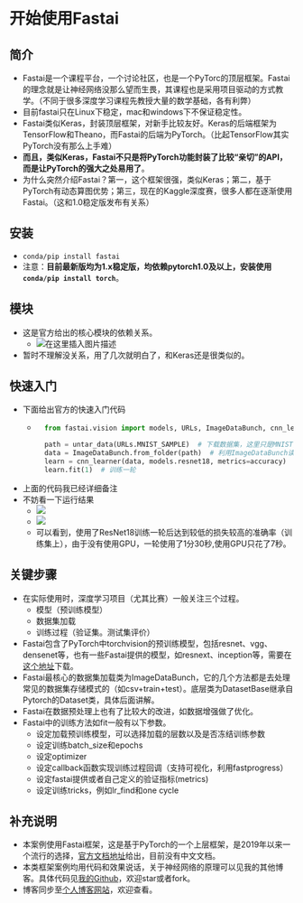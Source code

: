 # 开始使用Fastai
## 简介
- Fastai是一个课程平台，一个讨论社区，也是一个PyTorc的顶层框架。Fastai的理念就是让神经网络没那么望而生畏，其课程也是采用项目驱动的方式教学。（不同于很多深度学习课程先教授大量的数学基础，各有利弊）
- 目前fastai只在Linux下稳定，mac和windows下不保证稳定性。
- Fastai类似Keras，封装顶层框架，对新手比较友好。Keras的后端框架为TensorFlow和Theano，而Fastai的后端为PyTorch。（比起TensorFlow其实PyTorch没有那么上手难）
- **而且，类似Keras，Fastai不只是将PyTorch功能封装了比较“亲切”的API，而是让PyTorch的强大之处易用了**。
- 为什么突然介绍Fastai？第一，这个框架很强，类似Keras；第二，基于PyTorch有动态算图优势；第三，现在的Kaggle深度赛，很多人都在逐渐使用Fastai。（这和1.0稳定版发布有关系）
## 安装
- `conda/pip install fastai`
- 注意：**目前最新版均为1.x稳定版，均依赖pytorch1.0及以上，安装使用`conda/pip install torch`**。
## 模块
- 这是官方给出的核心模块的依赖关系。
	- ![在这里插入图片描述](https://img-blog.csdnimg.cn/20190504221358945.png)
- 暂时不理解没关系，用了几次就明白了，和Keras还是很类似的。
## 快速入门
- 下面给出官方的快速入门代码
	- ```python
		from fastai.vision import models, URLs, ImageDataBunch, cnn_learner, untar_data, accuracy

		path = untar_data(URLs.MNIST_SAMPLE)  # 下载数据集，这里只是MNIST的子集，只包含3和7的图像,会下载并解压（untar的命名原因）到/root/.fastai/data/mnist_sample（如果你是root用户）下，包含训练数据，测试数据，包含label的csv文件
		data = ImageDataBunch.from_folder(path)  # 利用ImageDataBunch读取文件夹，返回一个ImageDataBunch对象
		learn = cnn_learner(data, models.resnet18, metrics=accuracy)  # 构建cnn模型，使用resnet18预训练模型
		learn.fit(1)  # 训练一轮
		```
- 上面的代码我已经详细备注
- 不妨看一下运行结果
	- ![](https://img-blog.csdnimg.cn/20190504210237403.png)
	- ![](https://img-blog.csdnimg.cn/20190504214436779.png)
	- 可以看到，使用了ResNet18训练一轮后达到较低的损失较高的准确率（训练集上），由于没有使用GPU，一轮使用了1分30秒,使用GPU只花了7秒。
## 关键步骤
- 在实际使用时，深度学习项目（尤其比赛）一般关注三个过程。
	- 模型（预训练模型）
	- 数据集加载
	- 训练过程（验证集。测试集评价）
- Fastai包含了PyTorch中torchvision的预训练模型，包括resnet、vgg、densenet等，也有一些Fastai提供的模型，如resnext、inception等，需要在[这个地址](http://files.fast.ai/models/)下载。
- Fastai最核心的数据集加载类为ImageDataBunch，它的几个方法都是去处理常见的数据集存储模式的（如csv+train+test）。底层类为DatasetBase继承自Pytorch的Dataset类，具体后面讲解。
- Fastai在数据预处理上也有了比较大的改进，如数据增强做了优化。
- Fastai中的训练方法如fit一般有以下参数。
	- 设定加载预训练模型，可以选择加载的层数以及是否冻结训练参数
	- 设定训练batch_size和epochs
	- 设定optimizer
	- 设定callback函数实现训练过程回调（支持可视化，利用fastprogress）
	- 设定fastai提供或者自己定义的验证指标(metrics)
	- 设定训练tricks，例如lr_find和one cycle
## 补充说明
- 本案例使用Fastai框架，这是基于PyTorch的一个上层框架，是2019年以来一个流行的选择，[官方文档地址](https://docs.fast.ai/)给出，目前没有中文文档。
- 本类框架案例均用代码和效果说话，关于神经网络的原理可以见我的其他博客。具体代码见[我的Github](https://github.com/luanshiyinyang/Tutorial/tree/Fastai/Start)，欢迎star或者fork。
- 博客同步至[个人博客网站](https://luanshiyinyang.github.io)，欢迎查看。
